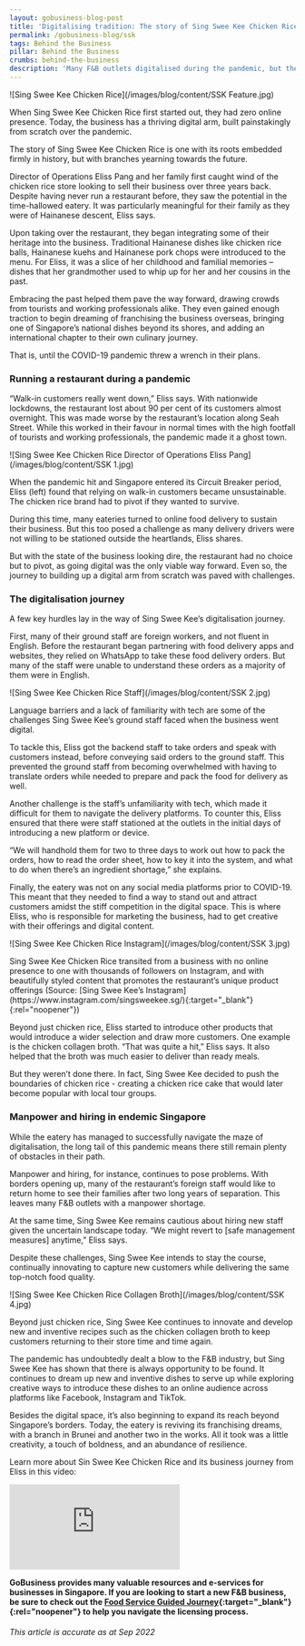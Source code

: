 ```yaml
---
layout: gobusiness-blog-post
title: 'Digitalising tradition: The story of Sing Swee Kee Chicken Rice'
permalink: /gobusiness-blog/ssk
tags: Behind the Business
pillar: Behind the Business
crumbs: behind-the-business
description: 'Many F&B outlets digitalised during the pandemic, but the road hasn’t been easy. This is how Sing Swee Kee Chicken Rice navigated the challenges.' 
---
```


![Sing Swee Kee Chicken Rice](/images/blog/content/SSK Feature.jpg)
<figcaption>When Sing Swee Kee Chicken Rice first started out, they had zero online presence. Today, the business has a thriving digital arm, built painstakingly from scratch over the pandemic.</figcaption>

The story of Sing Swee Kee Chicken Rice is one with its roots embedded firmly in history, but with branches yearning towards the future. 

Director of Operations Eliss Pang and her family first caught wind of the chicken rice store looking to sell their business over three years back. Despite having never run a restaurant before, they saw the potential in the time-hallowed eatery. It was particularly meaningful for their family as they were of Hainanese descent, Eliss says. 

Upon taking over the restaurant, they began integrating some of their heritage into the business. Traditional Hainanese dishes like chicken rice balls, Hainanese kuehs and Hainanese pork chops were introduced to the menu. For Eliss, it was a slice of her childhood and familial memories – dishes that her grandmother used to whip up for her and her cousins in the past. 

Embracing the past helped them pave the way forward, drawing crowds from tourists and working professionals alike. They even gained enough traction to begin dreaming of franchising the business overseas, bringing one of Singapore’s national dishes beyond its shores, and adding an international chapter to their own culinary journey. 

That is, until the COVID-19 pandemic threw a wrench in their plans. 

### Running a restaurant during a pandemic

“Walk-in customers really went down,” Eliss says. With nationwide lockdowns, the restaurant lost about 90 per cent of its customers almost overnight. This was made worse by the restaurant’s location along Seah Street. While this worked in their favour in normal times with the high footfall of tourists and working professionals, the pandemic made it a ghost town. 

![Sing Swee Kee Chicken Rice Director of Operations Eliss Pang](/images/blog/content/SSK 1.jpg)
<figcaption>When the pandemic hit and Singapore entered its Circuit Breaker period, Eliss (left) found that relying on walk-in customers became unsustainable. The chicken rice brand had to pivot if they wanted to survive.</figcaption>

During this time, many eateries turned to online food delivery to sustain their business. But this too posed a challenge as many delivery drivers were not willing to be stationed outside the heartlands, Eliss shares. 

But with the state of the business looking dire, the restaurant had no choice but to pivot, as going digital was the only viable way forward. Even so, the journey to building up a digital arm from scratch was paved with challenges. 

### The digitalisation journey 

A few key hurdles lay in the way of Sing Swee Kee’s digitalisation journey. 

First, many of their ground staff are foreign workers, and not fluent in English. Before the restaurant began partnering with food delivery apps and websites, they relied on WhatsApp to take these food delivery orders. But many of the staff were unable to understand these orders as a majority of them were in English. 

![Sing Swee Kee Chicken Rice Staff](/images/blog/content/SSK 2.jpg)
<figcaption>Language barriers and a lack of familiarity with tech are some of the challenges Sing Swee Kee’s ground staff faced when the business went digital.</figcaption>

To tackle this, Eliss got the backend staff to take orders and speak with customers instead, before conveying said orders to the ground staff. This prevented the ground staff from becoming overwhelmed with having to translate orders while needed to prepare and pack the food for delivery as well. 

Another challenge is the staff’s unfamiliarity with tech, which made it difficult for them to navigate the delivery platforms. To counter this, Eliss ensured that there were staff stationed at the outlets in the initial days of introducing a new platform or device. 

“We will handhold them for two to three days to work out how to pack the orders, how to read the order sheet, how to key it into the system, and what to do when there’s an ingredient shortage,” she explains. 

Finally, the eatery was not on any social media platforms prior to COVID-19. This meant that they needed to find a way to stand out and attract customers amidst the stiff competition in the digital space. This is where Eliss, who is responsible for marketing the business, had to get creative with their offerings and digital content. 

![Sing Swee Kee Chicken Rice Instagram](/images/blog/content/SSK 3.jpg)
<figcaption>Sing Swee Kee Chicken Rice transited from a business with no online presence to one with thousands of followers on Instagram, and with beautifully styled content that promotes the restaurant’s unique product offerings (Source: [Sing Swee Kee’s Instagram](https://www.instagram.com/singsweekee.sg/){:target="_blank"}{:rel="noopener"})</figcaption>

Beyond just chicken rice, Eliss started to introduce other products that would introduce a wider selection and draw more customers. One example is the chicken collagen broth. “That was quite a hit,” Eliss says. It also helped that the broth was much easier to deliver than ready meals. 

But they weren’t done there. In fact, Sing Swee Kee decided to push the boundaries of chicken rice - creating a chicken rice cake that would later become popular with local tour groups. 

### Manpower and hiring in endemic Singapore

While the eatery has managed to successfully navigate the maze of digitalisation, the long tail of this pandemic means there still remain plenty of obstacles in their path. 

Manpower and hiring, for instance, continues to pose problems. With borders opening up, many of the restaurant’s foreign staff would like to return home to see their families after two long years of separation. This leaves many F&B outlets with a manpower shortage. 

At the same time, Sing Swee Kee remains cautious about hiring new staff given the uncertain landscape today. “We might revert to [safe management measures] anytime,” Eliss says. 

Despite these challenges, Sing Swee Kee intends to stay the course, continually innovating to capture new customers while delivering the same top-notch food quality. 

![Sing Swee Kee Chicken Rice Collagen Broth](/images/blog/content/SSK 4.jpg)
<figcaption>Beyond just chicken rice, Sing Swee Kee continues to innovate and develop new and inventive recipes such as the chicken collagen broth to keep customers returning to their store time and time again.</figcaption>

The pandemic has undoubtedly dealt a blow to the F&B industry, but Sing Swee Kee has shown that there is always opportunity to be found. It continues to dream up new and inventive dishes to serve up while exploring creative ways to introduce these dishes to an online audience across platforms like Facebook, Instagram and TikTok. 

Besides the digital space, it’s also beginning to expand its reach beyond Singapore’s borders. Today, the eatery is reviving its franchising dreams, with a branch in Brunei and another two in the works. All it took was a little creativity, a touch of boldness, and an abundance of resilience. 

Learn more about Sin Swee Kee Chicken Rice and its business journey from Eliss in this video: 

<p>
<div class="bp-youtube">
  <iframe title="Let’s Go Lah! - Sin Swee Kee Chicken Rice" src="https://youtu.be/ijWKCzO6dIU" frameborder="0" allow="accelerometer; autoplay; encrypted-media; gyroscope; picture-in-picture" allowfullscreen>  </iframe>
</div>
</p>

**GoBusiness provides many valuable resources and e-services for businesses in Singapore. If you are looking to start a new F&B business, be sure to check out the [Food Service Guided Journey](https://foodservices.gobusiness.gov.sg/licences/foodservices){:target="_blank"}{:rel="noopener"} to help you navigate the licensing process.**


###### This article is accurate as at Sep 2022

